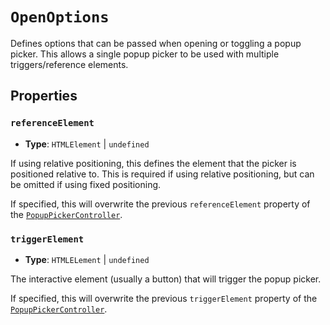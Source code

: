 # `OpenOptions`

Defines options that can be passed when opening or toggling a popup picker. This allows a single popup picker to be used with multiple triggers/reference elements.

## Properties

### `referenceElement`

- **Type**: `HTMLElement` | `undefined`

If using relative positioning, this defines the element that the picker is positioned relative to. This is required if using relative positioning, but can be omitted if using fixed positioning.

If specified, this will overwrite the previous `referenceElement` property of the [`PopupPickerController`](../classes/popup-picker-controller).

### `triggerElement`

- **Type**: `HTMLELement` | `undefined`

The interactive element (usually a button) that will trigger the popup picker.

If specified, this will overwrite the previous `triggerElement` property of the [`PopupPickerController`](../classes/popup-picker-controller).
